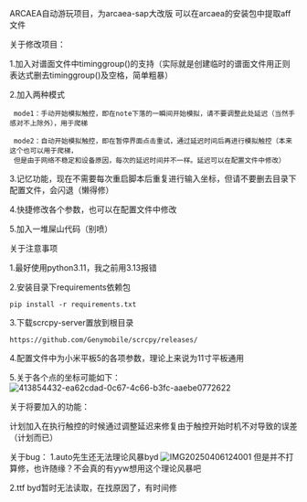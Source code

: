 ARCAEA自动游玩项目，为arcaea-sap大改版
可以在arcaea的安装包中提取aff文件

关于修改项目：

   1.加入对谱面文件中timinggroup()的支持（实际就是创建临时的谱面文件用正则表达式删去timinggroup()及空格，简单粗暴）
  
   2.加入两种模式
  
     mode1：手动开始模拟触控，即在note下落的一瞬间开始模拟，请不要调整此处延迟（当然手感对不上除外），用于爬梯
     
     mode2：自动开始模拟触控，即在暂停界面点击重试，通过延迟时间后再进行模拟触控（本来这个也可以用于爬梯，
     但是由于网络不稳定和设备原因，每次的延迟时间并不一样。延迟可以在配置文件中修改）
     
   3.记忆功能，现在不需要每次重启脚本后重复进行输入坐标，但请不要删去目录下配置文件，会闪退（懒得修）

   4.快捷修改各个参数，也可以在配置文件中修改

   5.加入一堆屎山代码（别喷）

关于注意事项

   1.最好使用python3.11，我之前用3.13报错

   2.安装目录下requirements依赖包

    pip install -r requirements.txt

   3.下载scrcpy-server置放到根目录

    https://github.com/Genymobile/scrcpy/releases/

   4.配置文件中为小米平板5的各项参数，理论上来说为11寸平板通用

   5.关于各个点的坐标可能如下：
   ![413854432-ea62cdad-0c67-4c66-b3fc-aaebe0772622](https://github.com/user-attachments/assets/b1c6e676-9016-4349-a4bf-f14583dae300)

   

关于将要加入的功能：

  计划加入在执行触控的时候通过调整延迟来修复由于触控开始时机不对导致的误差（计划而已）

关于bug：
  1.auto先生还无法理论风暴byd
  ![IMG20250406124001](https://github.com/user-attachments/assets/45b457b3-4707-4d84-90c1-4382f995508b)
  但是并不打算修，也许随缘？不会真的有yyw想用这个理论风暴吧

  2.ttf byd暂时无法读取，在找原因了，有时间修
